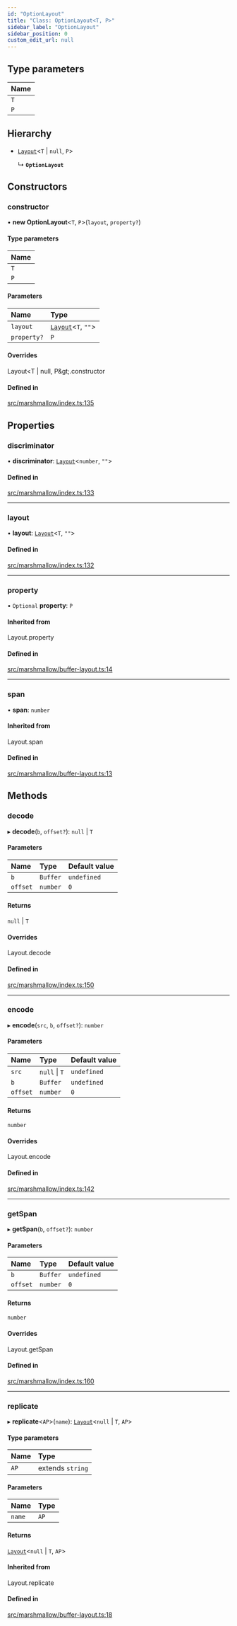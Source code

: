 ```yaml
---
id: "OptionLayout"
title: "Class: OptionLayout<T, P>"
sidebar_label: "OptionLayout"
sidebar_position: 0
custom_edit_url: null
---
```


## Type parameters

| Name |
| :------ |
| `T` |
| `P` |

## Hierarchy

- [`Layout`](../modules.md#layout)<`T` \| ``null``, `P`\>

  ↳ **`OptionLayout`**

## Constructors

### constructor

• **new OptionLayout**<`T`, `P`\>(`layout`, `property?`)

#### Type parameters

| Name |
| :------ |
| `T` |
| `P` |

#### Parameters

| Name | Type |
| :------ | :------ |
| `layout` | [`Layout`](../modules.md#layout)<`T`, ``""``\> |
| `property?` | `P` |

#### Overrides

Layout&lt;T \| null, P\&gt;.constructor

#### Defined in

[src/marshmallow/index.ts:135](https://github.com/alpha-defi/raydium-sdk/blob/ce1010a/src/marshmallow/index.ts#L135)

## Properties

### discriminator

• **discriminator**: [`Layout`](../modules.md#layout)<`number`, ``""``\>

#### Defined in

[src/marshmallow/index.ts:133](https://github.com/alpha-defi/raydium-sdk/blob/ce1010a/src/marshmallow/index.ts#L133)

___

### layout

• **layout**: [`Layout`](../modules.md#layout)<`T`, ``""``\>

#### Defined in

[src/marshmallow/index.ts:132](https://github.com/alpha-defi/raydium-sdk/blob/ce1010a/src/marshmallow/index.ts#L132)

___

### property

• `Optional` **property**: `P`

#### Inherited from

Layout.property

#### Defined in

[src/marshmallow/buffer-layout.ts:14](https://github.com/alpha-defi/raydium-sdk/blob/ce1010a/src/marshmallow/buffer-layout.ts#L14)

___

### span

• **span**: `number`

#### Inherited from

Layout.span

#### Defined in

[src/marshmallow/buffer-layout.ts:13](https://github.com/alpha-defi/raydium-sdk/blob/ce1010a/src/marshmallow/buffer-layout.ts#L13)

## Methods

### decode

▸ **decode**(`b`, `offset?`): ``null`` \| `T`

#### Parameters

| Name | Type | Default value |
| :------ | :------ | :------ |
| `b` | `Buffer` | `undefined` |
| `offset` | `number` | `0` |

#### Returns

``null`` \| `T`

#### Overrides

Layout.decode

#### Defined in

[src/marshmallow/index.ts:150](https://github.com/alpha-defi/raydium-sdk/blob/ce1010a/src/marshmallow/index.ts#L150)

___

### encode

▸ **encode**(`src`, `b`, `offset?`): `number`

#### Parameters

| Name | Type | Default value |
| :------ | :------ | :------ |
| `src` | ``null`` \| `T` | `undefined` |
| `b` | `Buffer` | `undefined` |
| `offset` | `number` | `0` |

#### Returns

`number`

#### Overrides

Layout.encode

#### Defined in

[src/marshmallow/index.ts:142](https://github.com/alpha-defi/raydium-sdk/blob/ce1010a/src/marshmallow/index.ts#L142)

___

### getSpan

▸ **getSpan**(`b`, `offset?`): `number`

#### Parameters

| Name | Type | Default value |
| :------ | :------ | :------ |
| `b` | `Buffer` | `undefined` |
| `offset` | `number` | `0` |

#### Returns

`number`

#### Overrides

Layout.getSpan

#### Defined in

[src/marshmallow/index.ts:160](https://github.com/alpha-defi/raydium-sdk/blob/ce1010a/src/marshmallow/index.ts#L160)

___

### replicate

▸ **replicate**<`AP`\>(`name`): [`Layout`](../modules.md#layout)<``null`` \| `T`, `AP`\>

#### Type parameters

| Name | Type |
| :------ | :------ |
| `AP` | extends `string` |

#### Parameters

| Name | Type |
| :------ | :------ |
| `name` | `AP` |

#### Returns

[`Layout`](../modules.md#layout)<``null`` \| `T`, `AP`\>

#### Inherited from

Layout.replicate

#### Defined in

[src/marshmallow/buffer-layout.ts:18](https://github.com/alpha-defi/raydium-sdk/blob/ce1010a/src/marshmallow/buffer-layout.ts#L18)
